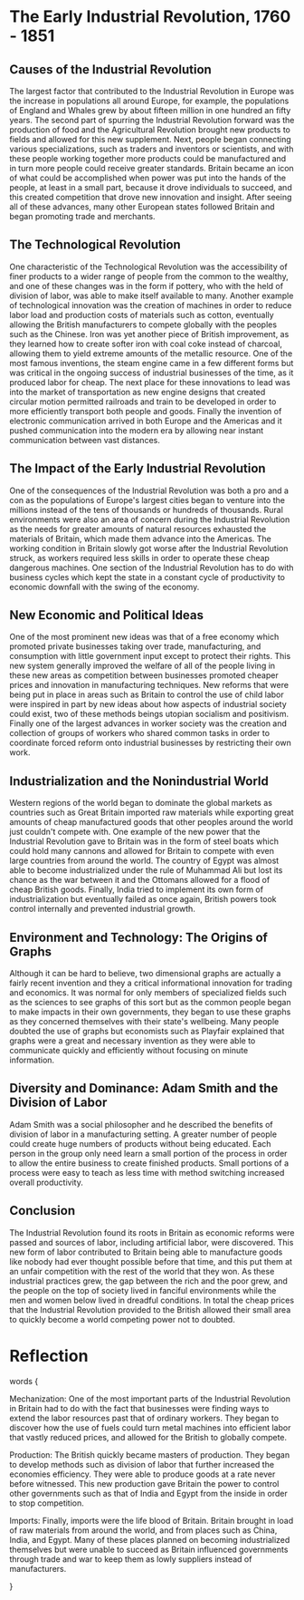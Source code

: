 # The Early Industrial Revolution, 1760 - 1851

## Causes of the Industrial Revolution

The largest factor that contributed to the Industrial Revolution in Europe was the increase in populations all around Europe, for example, the populations of England and Whales grew by about fifteen million in one hundred an fifty years. The second part of spurring the Industrial Revolution forward was the production of food and the Agricultural Revolution brought new products to fields and allowed for this new supplement. Next, people began connecting various specializations, such as traders and inventors or scientists, and with these people working together more products could be manufactured and in turn more people could receive greater standards. Britain became an icon of what could be accomplished when power was put into the hands of the people, at least in a small part, because it drove individuals to succeed, and this created competition that drove new innovation and insight. After seeing all of these advances, many other European states followed Britain and began promoting trade and merchants.

## The Technological Revolution

One characteristic of the Technological Revolution was the accessibility of finer products to a wider range of people from the common to the wealthy, and one of these changes was in the form if pottery, who with the held of division of labor, was able to make itself available to many. Another example of technological innovation was the creation of machines in order to reduce labor load and production costs of materials such as cotton, eventually allowing the British manufacturers to compete globally with the peoples such as the Chinese. Iron was yet another piece of British improvement, as they learned how to create softer iron with coal coke instead of charcoal, allowing them to yield extreme amounts of the metallic resource. One of the most famous inventions, the steam engine came in a few different forms but was critical in the ongoing success of industrial businesses of the time, as it produced labor for cheap. The next place for these innovations to lead was into the market of transportation as new engine designs that created circular motion permitted railroads and train to be developed in order to more efficiently transport both people and goods. Finally the invention of electronic communication arrived in both Europe and the Americas and it pushed communication into the modern era by allowing near instant communication between vast distances.

## The Impact of the Early Industrial Revolution

One of the consequences of the Industrial Revolution was both a pro and a con as the populations of Europe's largest cities began to venture into the millions instead of the tens of thousands or hundreds of thousands. Rural environments were also an area of concern during the Industrial Revolution as the needs for greater amounts of natural resources exhausted the materials of Britain, which made them advance into the Americas. The working condition in Britain slowly got worse after the Industrial Revolution struck, as workers required less skills in order to operate these cheap dangerous machines. One section of the Industrial Revolution has to do with business cycles which kept the state in a constant cycle of productivity to economic downfall with the swing of the economy.

## New Economic and Political Ideas

One of the most prominent new ideas was that of a free economy which promoted private businesses taking over trade, manufacturing, and consumption with little government input except to protect their rights. This new system generally improved the welfare of all of the people living in these new areas as competition between businesses promoted cheaper prices and innovation in manufacturing techniques. New reforms that were being put in place in areas such as Britain to control the use of child labor were inspired in part by new ideas about how aspects of industrial society could exist, two of these methods beings utopian socialism and positivism. Finally one of the largest advances in worker society was the creation and collection of groups of workers who shared common tasks in order to coordinate forced reform onto industrial businesses by restricting their own work.

## Industrialization and the Nonindustrial World

Western regions of the world began to dominate the global markets as countries such as Great Britain imported raw materials while exporting great amounts of cheap manufactured goods that other peoples around the world just couldn't compete with. One example of the new power that the Industrial Revolution gave to Britain was in the form of steel boats which could hold many cannons and allowed for Britain to compete with even large countries from around the world. The country of Egypt was almost able to become industrialized under the rule of Muhammad Ali but lost its chance as the war between it and the Ottomans allowed for a flood of cheap British goods. Finally, India tried to implement its own form of industrialization but eventually failed as once again, British powers took control internally and prevented industrial growth.

## Environment and Technology: The Origins of Graphs

Although it can be hard to believe, two dimensional graphs are actually a fairly recent invention and they a critical informational innovation for trading and economics. It was normal for only members of specialized fields such as the sciences to see graphs of this sort but as the common people began to make impacts in their own governments, they began to use these graphs as they concerned themselves with their state's wellbeing. Many people doubted the use of graphs but economists such as Playfair explained that graphs were a great and necessary invention as they were able to communicate quickly and efficiently without focusing on minute information.

## Diversity and Dominance: Adam Smith and the Division of Labor

Adam Smith was a social philosopher and he described the benefits of division of labor in a manufacturing setting. A greater number of people could create huge numbers of products without being educated. Each person in the group only need learn a small portion of the process in order to allow the entire business to create finished products. Small portions of a process were easy to teach as less time with method switching increased overall productivity.

## Conclusion

The Industrial Revolution found its roots in Britain as economic reforms were passed and sources of labor, including artificial labor, were discovered. This new form of labor contributed to Britain being able to manufacture goods like nobody had ever thought possible before that time, and this put them at an unfair competition with the rest of the world that they won. As these industrial practices grew, the gap between the rich and the poor grew, and the people on the top of society lived in fanciful environments while the men and women below lived in dreadful conditions. In total the cheap prices that the Industrial Revolution provided to the British allowed their small area to quickly become a world competing power not to doubted.

# Reflection

words {

Mechanization: One of the most important parts of the Industrial Revolution in Britain had to do with the fact that businesses were finding ways to extend the labor resources past that of ordinary workers. They began to discover how the use of fuels could turn metal machines into efficient labor that vastly reduced prices, and allowed for the British to globally compete.

Production: The British quickly became masters of production. They began to develop methods such as division of labor that further increased the economies efficiency. They were able to produce goods at a rate never before witnessed. This new production gave Britain the power to control other governments such as that of India and Egypt from the inside in order to stop competition.

Imports: Finally, imports were the life blood of Britain. Britain brought in load of raw materials from around the world, and from places such as China, India, and Egypt. Many of these places planned on becoming industrialized themselves but were unable to succeed as Britain influenced governments through trade and war to keep them as lowly suppliers instead of manufacturers. 

}
